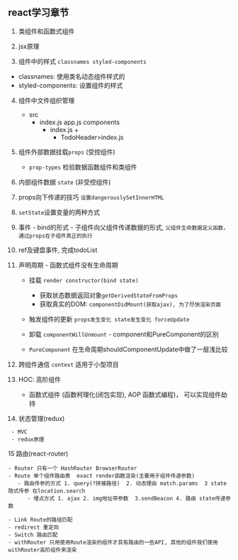 ## react学习章节

 1. 类组件和函数式组件

 2. jsx原理

 3. 组件中的样式 `classnames styled-components`
   - classnames: 使用类名动态组件样式的
   - styled-components: 设置组件的样式
   
 4. 组件中文件组织管理
    - src
      - index.js app.js components
        - index.js + 
          - TodoHeader>index.js

  5. 组件外部数据挂载`props` (受控组件)
      - `prop-types` 检验数据函数组件和类组件


  6. 内部组件数据 `state` (非受控组件)


  7. props向下传递的技巧 `设置dangerouslySetInnerHTML`
     
  8. `setState`设置变量的两种方式

  9. 事件
    - bind的形式
    - 子组件向父组件传递数据的形式, `父组件生命数据定义函数，通过props在子组件真正的执行`
  10. ref及键盘事件, 完成todoList


  11. 声明周期
     - 函数式组件没有生命周期
       - 挂载 `render constructor(bind state)`
         -  获取状态数据返回对象`getDerivedStateFromProps`
         -  获取真实的DOM: `componentDidMount(获取ajax), 为了尽快渲染页面`

       - 触发组件的更新 `props发生变化 state发生变化 forceUpdate`
       - 卸载 `componentWillUnmount`
     - component和PureComponent的区别
       - `PureComponent` 在生命周期shouldComponentUpdate中做了一层浅比较

  12. 跨组件通信 `context` 适用于小型项目
     
  
  13. HOC: 高阶组件
       - 函数式组件 (函数柯理化(闭包实现), AOP 函数式编程)， 可以实现组件劫持

  14. 状态管理(redux)

     - MVC
     - redux原理
  
  15 路由(react-router)

    - Router 只有一个 HashRouter BrowserRouter
    - Route 单个组件路由表  exact render函数渲染(主要用于组件传递参数)
       - 路由传参的方式 1. query(?拼接路径)  2. 动态理由 match.params  3 state 隐式传参 在location.search
          - 埋点方式 1. ajax 2. img地址带参数  3.sendBeacon 4. 路由 state传递参数
         
    - Link Route的路径匹配
    - redirect 重定向
    - Switch 路由匹配
    - withRouter 只用使用Route渲染的组件才具有路由的一些API, 其他的组件我们使用withRouter高阶组件来渲染


